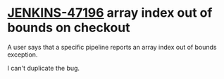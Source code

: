 # [JENKINS-47196](https://issues.jenkins.io/browse/JENKINS-47196) array index out of bounds on checkout

A user says that a specific pipeline reports an array index out of
bounds exception.

I can't duplicate the bug.
